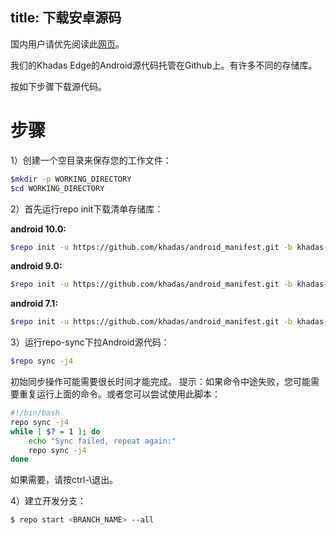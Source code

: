 title: 下载安卓源码
---

国内用户请优先阅读此[网页](/zh-cn/vim3/DownloadAndroidSourceCode.html)。

我们的Khadas Edge的Android源代码托管在Github上。有许多不同的存储库。

按如下步骤下载源代码。

# 步骤

1）创建一个空目录来保存您的工作文件：

```sh
$mkdir -p WORKING_DIRECTORY
$cd WORKING_DIRECTORY
```

2）首先运行repo init下载清单存储库：

**android 10.0:**

```sh
$repo init -u https://github.com/khadas/android_manifest.git -b khadas-edge-Qt
```

**android 9.0:**

```sh
$repo init -u https://github.com/khadas/android_manifest.git -b khadas-edge-pie
```

**android 7.1:**

```sh
$repo init -u https://github.com/khadas/android_manifest.git -b khadas-edge-nougat
```

3）运行repo-sync下拉Android源代码：

```sh
$repo sync -j4
```

初始同步操作可能需要很长时间才能完成。
提示：如果命令中途失败，您可能需要重复运行上面的命令。或者您可以尝试使用此脚本：

```sh
#!/bin/bash
repo sync -j4
while [ $? = 1 ]; do
	echo "Sync failed, repeat again:"
	repo sync -j4
done
```

如果需要，请按ctrl-\退出。

4）建立开发分支：

```sh
$ repo start <BRANCH_NAME> --all
```
